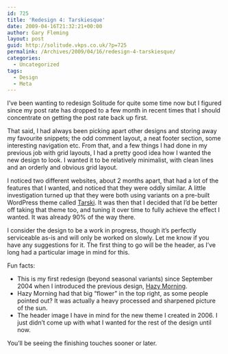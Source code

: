 ```yaml
---
id: 725
title: 'Redesign 4: Tarskiesque'
date: 2009-04-16T21:32:21+00:00
author: Gary Fleming
layout: post
guid: http://solitude.vkps.co.uk/?p=725
permalink: /Archives/2009/04/16/redesign-4-tarskiesque/
categories:
  - Uncategorized
tags:
  - Design
  - Meta
---
```

I&#8217;ve been wanting to redesign Solitude for quite some time now but I figured since my post rate has dropped to a few month in recent times that I should concentrate on getting the post rate back up first.

That said, I had always been picking apart other designs and storing away my favourite snippets; the odd comment layout, a neat footer section, some interesting navigation etc. From that, and a few things I had done in my previous job with grid layouts, I had a pretty good idea how I wanted the new design to look. I wanted it to be relatively minimalist, with clean lines and an orderly and obvious grid layout.

I noticed two different websites, about 2 months apart, that had a lot of the features that I wanted, and noticed that they were oddly similar. A little investigation turned up that they were both using variants on a pre-built WordPress theme called [Tarski](http://tarskitheme.com/). It was then that I decided that I&#8217;d be better off taking that theme too, and tuning it over time to fully achieve the effect I wanted. It was already 90% of the way there.

I consider the design to be a work in progress, though it&#8217;s perfectly serviceable as-is and will only be worked on slowly. Let me know if you have any suggestions for it. The first thing to go will be the header, as I&#8217;ve long had a particular image in mind for this.

Fun facts:

  * This is my first redesign (beyond seasonal variants) since September 2004 when I introduced the previous design, [Hazy Morning](/Archives/2004/09/08/Redesign3HazyMorning/).
  * Hazy Morning had that big &#8220;flower&#8221; in the top right, as some people pointed out? It was actually a heavy processed and sharpened picture of the sun.
  * The header image I have in mind for the new theme I created in 2006. I just didn&#8217;t come up with what I wanted for the rest of the design until now.

You&#8217;ll be seeing the finishing touches sooner or later.